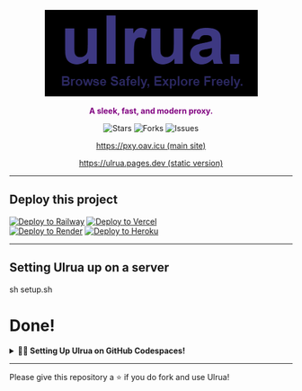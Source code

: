 <p align="center">
  <img src="./banner.png" alt="Logo">
</p>

<p align="center" style="font-weight: bold; color: purple;">
  A sleek, fast, and modern proxy.
</p>

<p align="center">
  <img src="https://img.shields.io/github/stars/oavla/oav?style=social" alt="Stars">
  <img src="https://img.shields.io/github/forks/oavla/oav?style=social" alt="Forks">
  <img src="https://img.shields.io/github/issues/oavla/oav" alt="Issues">
</p>

<p align="center">
  <a href="https://pxy.oav.icu">https://pxy.oav.icu (main site)</a>
</p>

<p align="center">
  <a href="https://ulrua.pages.dev">https://ulrua.pages.dev (static version)</a>
</p>

---

## Deploy this project

[![Deploy to Railway](https://railway.app/button.svg)](https://railway.app/new/template?template_url=https://github.com/oavla/oav)  [![Deploy to Vercel](https://vercel.com/button)](https://vercel.com/import/project?template=https://github.com/oavla/oav)  
[![Deploy to Render](https://render.com/images/deploy-to-render-button.svg)](https://render.com/deploy?repo=https://github.com/oavla/oav)  [![Deploy to Heroku](https://www.herokucdn.com/deploy/button.svg)](https://heroku.com/deploy?template=https://github.com/oavla/oav)

---

## Setting Ulrua up on a server
sh setup.sh
# Done!

<details>
<summary><strong>🧑‍💻 Setting Up Ulrua on GitHub Codespaces!</strong></summary>

---

## 📦 Step 1: Install Express.js packages
npm install express

## ⚙️ Step 2: Install PM2 Globally
sudo npm install pm2 -g

## 🚦 Step 3: Start the server with PM2 
pm2 start index.mjs

</details>

---

Please give this repository a ⭐️ if you do fork and use Ulrua!
